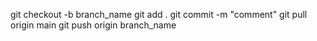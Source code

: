 git checkout -b branch_name
git add .
git commit -m "comment"
git pull origin main
git push origin branch_name